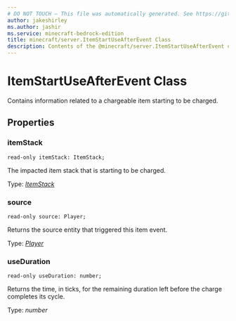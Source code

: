 ```yaml
---
# DO NOT TOUCH — This file was automatically generated. See https://github.com/mojang/minecraftapidocsgenerator to modify descriptions, examples, etc.
author: jakeshirley
ms.author: jashir
ms.service: minecraft-bedrock-edition
title: minecraft/server.ItemStartUseAfterEvent Class
description: Contents of the @minecraft/server.ItemStartUseAfterEvent class.
---
```

# ItemStartUseAfterEvent Class

Contains information related to a chargeable item starting to be charged.

## Properties

### **itemStack**
`read-only itemStack: ItemStack;`

The impacted item stack that is starting to be charged.

Type: [*ItemStack*](ItemStack.md)

### **source**
`read-only source: Player;`

Returns the source entity that triggered this item event.

Type: [*Player*](Player.md)

### **useDuration**
`read-only useDuration: number;`

Returns the time, in ticks, for the remaining duration left before the charge completes its cycle.

Type: *number*

